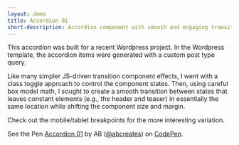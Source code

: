 ```yaml
---
layout: demo
title: Accordion 01
short-description: Accordion component with smooth and engaging transitions
---
```


This accordion was built for a recent Wordpress project. In the Wordpress template, the accordion items were generated with a custom post type query.

Like many simpler JS-driven transition component effects, I went with a class toggle approach to control the component states. Then, using careful box model math, I sought to create a smooth transition between states that leaves constant elements (e.g., the header and teaser) in essentially the same location while shifting the component size and margin.

Check out the mobile/tablet breakpoints for the more interesting variation.

<p data-height="800" data-theme-id="0" data-slug-hash="OpPLoB" data-default-tab="result" data-user="abcreates" data-embed-version="2" data-pen-title="Accordion 01" data-preview="true" class="codepen">See the Pen <a href="https://codepen.io/abcreates/pen/OpPLoB/">Accordion 01</a> by AB (<a href="http://codepen.io/abcreates">@abcreates</a>) on <a href="http://codepen.io">CodePen</a>.</p>
<script async src="https://production-assets.codepen.io/assets/embed/ei.js"></script>
